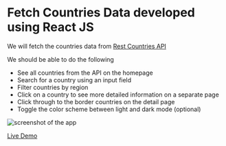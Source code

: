 # Fetch Countries Data developed using React JS

We will fetch the countries data from [Rest Countries API](https://restcountries.eu/rest/v2/all)


We should be able to do the following

- See all countries from the API on the homepage
- Search for a country using an input field
- Filter countries by region
- Click on a country to see more detailed information on a separate page
- Click through to the border countries on the detail page
- Toggle the color scheme between light and dark mode (optional)

![screenshot of the app](https://raw.githubusercontent.com/praveenorugantitech/praveenorugantitech-reactjs/master/0_Projects/praveenorugantitech-countries/src/images/screenshot.PNG "Fetch Countries Data")


[Live Demo](https://praveenoruganti-countries.firebaseapp.com/)




